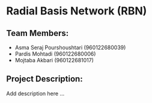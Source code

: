# Radial Basis Network (RBN)

## Team Members:
- Asma Seraj Pourshoushtari (960122680039)
- Pardis Mohtadi (960122680006)
- Mojtaba Akbari (960122681017)

## Project Description:
Add description here ...

